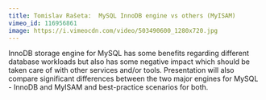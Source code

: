 ```yaml
---
title: Tomislav Rašeta:  MySQL InnoDB engine vs others (MyISAM)
vimeo_id: 116956861
image: https://i.vimeocdn.com/video/503490600_1280x720.jpg
---
```


InnoDB storage engine for MySQL has some benefits regarding different database workloads but also has some negative impact which should be taken care of with other services and/or tools. Presentation will also compare significant differences between the two major engines for MySQL - InnoDB and MyISAM and best-practice scenarios for both.
